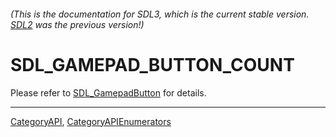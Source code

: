 ###### (This is the documentation for SDL3, which is the current stable version. [SDL2](https://wiki.libsdl.org/SDL2/) was the previous version!)
# SDL_GAMEPAD_BUTTON_COUNT

Please refer to [SDL_GamepadButton](SDL_GamepadButton) for details.

----
[CategoryAPI](CategoryAPI), [CategoryAPIEnumerators](CategoryAPIEnumerators)

